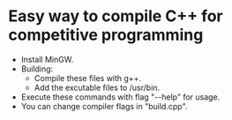 # Easy way to compile C++ for competitive programming

- Install MinGW.
- Building:
  - Compile these files with g++.
  - Add the excutable files to /usr/bin.
- Execute these commands with flag "--help" for usage.
- You can change compiler flags in "build.cpp".
